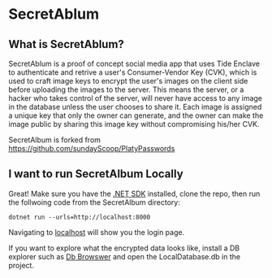 # SecretAblum
## What is SecretAblum?
SecretAblum is a proof of concept social media app that uses Tide Enclave to authenticate and retrive a user's Consumer-Vendor Key (CVK), which is used to craft image keys to encrypt the user's images on the client side before uploading the images to the server. This means the server, or a hacker who takes control of the server, will never have access to any image in the database unless the user chooses to share it. Each image is assigned a unique key that only the owner can generate, and the owner can make the image public by sharing this image key without compromising his/her CVK. 

SecretAlbum is forked from https://github.com/sundayScoop/PlatyPasswords

## I want to run SecretAlbum Locally
Great! Make sure you have the [.NET SDK](https://dotnet.microsoft.com/en-us/download/dotnet/6.0) installed, clone the repo, then run the follwoing code from the SecretAlbum directory:

```
dotnet run --urls=http://localhost:8000
```

Navigating to [localhost](http://localhost:8000) will show you the login page. 

If you want to explore what the encrypted data looks like, install a DB explorer such as [Db Browswer](https://sqlitebrowser.org/) and open the LocalDatabase.db in the project.
